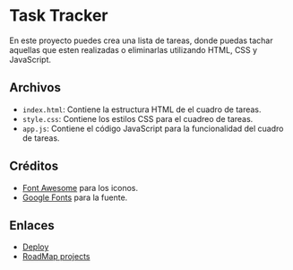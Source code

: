 # Task Tracker
En este proyecto puedes crea una lista de tareas, donde puedas tachar aquellas que esten realizadas o eliminarlas utilizando HTML, CSS y JavaScript.

## Archivos

- `index.html`: Contiene la estructura HTML de el cuadro de tareas.
- `style.css`: Contiene los estilos CSS para el cuadreo de tareas.
- `app.js`: Contiene el código JavaScript para la funcionalidad del cuadro de tareas.

## Créditos

- [Font Awesome](https://cdnjs.cloudflare.com/ajax/libs/font-awesome/6.7.2/css/all.min.css) para los iconos.
- [Google Fonts](https://fonts.googleapis.com/css2?family=Poppins:wght@500&display=swap) para la fuente.

## Enlaces
- [Deploy](https://el3ma.github.io/task-tracker/)
- [RoadMap projects](https://roadmap.sh/projects/task-tracker-js)
